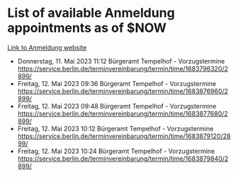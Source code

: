 # List of available Anmeldung appointments as of $NOW
[Link to Anmeldung website](https://service.berlin.de/terminvereinbarung/termin/tag.php?termin=1&anliegen[]=120686&dienstleisterlist=122210,122217,327316,122219,327312,122227,327314,122231,327346,122243,327348,122254,122252,329742,122260,329745,122262,329748,122271,327278,122273,327274,122277,327276,330436,122280,327294,122282,327290,122284,327292,122291,327270,122285,327266,122286,327264,122296,327268,150230,329760,122297,327286,122294,327284,122312,329763,122314,329775,122304,327330,122311,327334,122309,327332,317869,122281,327352,122279,329772,122283,122276,327324,122274,327326,122267,329766,122246,327318,122251,327320,122257,327322,122208,327298,122226,327300&herkunft=http%3A%2F%2Fservice.berlin.de%2Fdienstleistung%2F120686%2F)
- Donnerstag, 11. Mai 2023 11:12 Bürgeramt Tempelhof - Vorzugstermine https://service.berlin.de/terminvereinbarung/termin/time/1683796320/2899/
- Freitag, 12. Mai 2023 09:36 Bürgeramt Tempelhof - Vorzugstermine https://service.berlin.de/terminvereinbarung/termin/time/1683876960/2899/
- Freitag, 12. Mai 2023 09:48 Bürgeramt Tempelhof - Vorzugstermine https://service.berlin.de/terminvereinbarung/termin/time/1683877680/2899/
- Freitag, 12. Mai 2023 10:12 Bürgeramt Tempelhof - Vorzugstermine https://service.berlin.de/terminvereinbarung/termin/time/1683879120/2899/
- Freitag, 12. Mai 2023 10:24 Bürgeramt Tempelhof - Vorzugstermine https://service.berlin.de/terminvereinbarung/termin/time/1683879840/2899/
